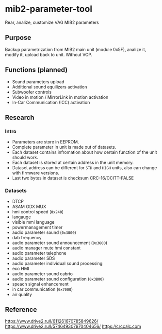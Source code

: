 # mib2-parameter-tool
Rear, analize, customize VAG MIB2 parameters

## Purpose ##
Backup parametrization from MIB2 main unit (module 0x5F), analize it, modify it, upload back to unit. Without VCP.

## Functions (planned) ##
* Sound parameters upload
* Additional sound equilizers activation
* Subwoofer controls
* Video in motion / MirrorLink in motion activation
* In-Car Communication (ICC) activation

## Research ##
### Intro ###
* Parameters are store in EEPROM.
* Complete parameter in unit is made out of datasets.
* Each dataset contains infromation about how certain function of the unit should work.
* Each dataset is stored at certain address in the unit memory.
* Dataset address can be different for `STD` and `HIGH` units, also can change with firmware versions.
* Last two bytes in dataset is checksum CRC-16/CCITT-FALSE

### Datasets ###
* DTCP
* ASAM ODX MUX
* hmi control speed (`0x240`)
* langauge
* visible mmi language
* powermanagement timer
* audio parameter sound (`0x3000`)
* dab frequency
* audio parameter sound announcement (`0x3600`)
* audio manager mute hmi constant
* audio parameter telephone
* audio parameter SDS
* audio parameter individual sound processing
* eco HMI
* audio parameter sound cabrio
* audio parameter sound configuration (`0x3B00`)
* speach signal enhancement
* in car communication (`0x7000`)
* air quality

## Reference ##
https://www.drive2.ru/l/611261670785849626/
https://www.drive2.ru/l/574649307970404656/
https://crccalc.com

